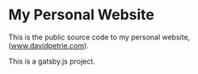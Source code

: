 # My Personal Website

This is the public source code to my personal website, (www.davidpetrie.com).

This is a gatsby.js project.